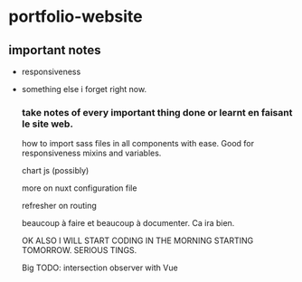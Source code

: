 # portfolio-website

## important notes

- responsiveness
- something else i forget right now.
  
  ### take notes of every important thing done or learnt en faisant le site web.

  how to import sass files in all components with ease. Good for responsiveness mixins and variables.

  chart js (possibly)

  more on nuxt configuration file

  refresher on routing

  beaucoup à faire et beaucoup à documenter. Ca ira bien.

  OK ALSO I WILL START CODING IN THE MORNING STARTING TOMORROW. SERIOUS TINGS.

  Big TODO: intersection observer with Vue